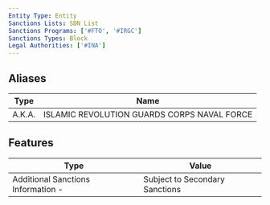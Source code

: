 ```yaml
---
Entity Type: Entity
Sanctions Lists: SDN List
Sanctions Programs: ['#FTO', '#IRGC']
Sanctions Types: Block
Legal Authorities: ['#INA']
---
```


## Aliases
| Type  | Name      | 
|-------|-----------|
| A.K.A. | ISLAMIC REVOLUTION GUARDS CORPS NAVAL FORCE |

## Features
| Type  | Value      |
|-------|------------|
| Additional Sanctions Information - | Subject to Secondary Sanctions |
